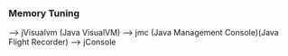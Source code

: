 ### Memory Tuning

 --> jVisualvm (Java VisualVM)
 --> jmc (Java Management Console)(Java Flight Recorder)
 --> jConsole